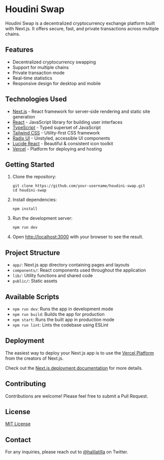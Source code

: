 # Houdini Swap

Houdini Swap is a decentralized cryptocurrency exchange platform built with Next.js. It offers secure, fast, and private transactions across multiple chains.

## Features

- Decentralized cryptocurrency swapping
- Support for multiple chains
- Private transaction mode
- Real-time statistics
- Responsive design for desktop and mobile

## Technologies Used

- [Next.js](https://nextjs.org/) - React framework for server-side rendering and static site generation
- [React](https://reactjs.org/) - JavaScript library for building user interfaces
- [TypeScript](https://www.typescriptlang.org/) - Typed superset of JavaScript
- [Tailwind CSS](https://tailwindcss.com/) - Utility-first CSS framework
- [Radix UI](https://www.radix-ui.com/) - Unstyled, accessible UI components
- [Lucide React](https://lucide.dev/) - Beautiful & consistent icon toolkit
- [Vercel](https://vercel.com/) - Platform for deploying and hosting

## Getting Started

1. Clone the repository:

   ```
   git clone https://github.com/your-username/houdini-swap.git
   cd houdini-swap
   ```

2. Install dependencies:

   ```
   npm install
   ```

3. Run the development server:

   ```
   npm run dev
   ```

4. Open [http://localhost:3000](http://localhost:3000) with your browser to see the result.

## Project Structure

- `app/`: Next.js app directory containing pages and layouts
- `components/`: React components used throughout the application
- `lib/`: Utility functions and shared code
- `public/`: Static assets

## Available Scripts

- `npm run dev`: Runs the app in development mode
- `npm run build`: Builds the app for production
- `npm start`: Runs the built app in production mode
- `npm run lint`: Lints the codebase using ESLint

## Deployment

The easiest way to deploy your Next.js app is to use the [Vercel Platform](https://vercel.com/new?utm_medium=default-template&filter=next.js&utm_source=create-next-app&utm_campaign=create-next-app-readme) from the creators of Next.js.

Check out the [Next.js deployment documentation](https://nextjs.org/docs/deployment) for more details.

## Contributing

Contributions are welcome! Please feel free to submit a Pull Request.

## License

[MIT License](LICENSE)

## Contact

For any inquiries, please reach out to [@halilatilla](https://twitter.com/halilatilla) on Twitter.
